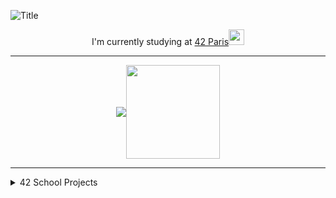 <img align="center">![Title](https://github.com/leitn/leitn/assets/104629160/7496aa62-a1c4-44f7-bd0b-cd023c63593f)

</img>

<p align="center">
I'm currently studying at <a href="https://42.fr">42 Paris</a><img src="https://github.com/leitn/leitn/assets/104629160/62600b87-31a9-4c3b-a969-95e9325a299e" width="25">
</p>


------
<p align="center" width="100%">
<a href="url">
<img src="https://github-readme-stats.vercel.app/api?username=leitn&show_icons=true&theme=onedark" align="center"></img></a><a href="url"><img src="https://github.com/leitn/leitn/assets/104629160/912d7386-90e6-4cd3-8a89-c287ca375798"  align="center" width="150"></img></a>
</p>

------

<details>
  <summary>42 School Projects</summary>
<p align="center">
  
![libfte](https://github.com/leitn/leitn/assets/104629160/748668f3-238c-472a-b87a-0e6cc7735634)
![get_next_linee](https://github.com/leitn/leitn/assets/104629160/20d6801e-6a49-4c0c-b47e-4e906621d0fc)
![ft_printfm](https://github.com/leitn/leitn/assets/104629160/4fe688ad-5e81-4e78-bddd-4d6e326f0edb)
![born2beroote](https://github.com/leitn/leitn/assets/104629160/bb979e4f-5899-4831-a006-ddd80554d878)
![push_swape](https://github.com/leitn/leitn/assets/104629160/d04034e0-46b3-4c0d-81fd-4f866c74af5d)
![so_longe](https://github.com/leitn/leitn/assets/104629160/0c55e2da-e09d-4df4-8888-222eecc7c1c8)
![minitalke](https://github.com/leitn/leitn/assets/104629160/802ece46-4c9e-4091-9843-2e566202d0a7)
![minishelle](https://github.com/leitn/leitn/assets/104629160/da4b56f7-4c80-4caf-9df7-49e48b3aabe8)
![cppn](https://github.com/leitn/leitn/assets/104629160/9c8b8384-5ab9-4034-be02-9eea95080f51)

</p>

</details>
